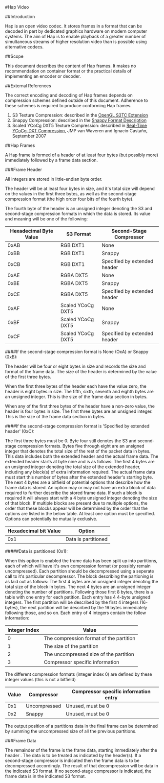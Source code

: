 #Hap Video



##Introduction


Hap is an open video codec. It stores frames in a format that can be decoded in part by dedicated graphics hardware on modern computer systems. The aim of Hap is to enable playback of a greater number of simultaneous streams of higher resolution video than is possible using alternative codecs.


##Scope


This document describes the content of Hap frames. It makes no recommendation on container format or the practical details of implementing an encoder or decoder.


##External References


The correct encoding and decoding of Hap frames depends on compression schemes defined outside of this document. Adherence to these schemes is required to produce conforming Hap frames.

1. S3 Texture Compression: described in the [OpenGL S3TC Extension][1]
2. Snappy Compression: described in the [Snappy Format Description][2]
3. Scaled YCoCg DXT5 Texture Compression: described in [Real-Time YCoCg-DXT Compression][3], JMP van Waveren and Ignacio Castaño, September 2007


##Hap Frames


A Hap frame is formed of a header of at least four bytes (but possibly more) immediately followed by a frame data section.

###Frame Header

All integers are stored in little-endian byte order.

The header will be at least four bytes in size, and it's total size will depend on the values in the first three bytes, as well as the second-stage compression format (the high order four bits of the fourth byte).

The fourth byte of the header is an unsigned integer denoting the S3 and second-stage compression formats in which the data is stored. Its value and meaning will be one of the following:

|Hexadecimal Byte Value |S3 Format         |Second-Stage Compressor      |
|-----------------------|------------------|-----------------------------|
|0xAB                   |RGB DXT1          |None                         |
|0xBB                   |RGB DXT1          |Snappy                       |
|0xCB                   |RGB DXT1          |Specified by extended header |
|0xAE                   |RGBA DXT5         |None                         |
|0xBE                   |RGBA DXT5         |Snappy                       |
|0xCE                   |RGBA DXT5         |Specified by extended header |
|0xAF                   |Scaled YCoCg DXT5 |None                         |
|0xBF                   |Scaled YCoCg DXT5 |Snappy                       |
|0xCF                   |Scaled YCoCg DXT5 |Specified by extended header |

####If the second-stage compression format is None (OxA) or Snappy (0xB):

The header will be four or eight bytes in size and records the size and format of the frame data. The size of the header is determined by the value of the first three bytes.

When the first three bytes of the header each have the value zero, the header is eight bytes in size. The fifth, sixth, seventh and eighth bytes are an unsigned integer. This is the size of the frame data section in bytes.

When any of the first three bytes of the header have a non-zero value, the header is four bytes in size. The first three bytes are an unsigned integer. This is the size of the frame data section in bytes.

####If the second-stage compression format is 'Specified by extended header' (0xC):

The first three bytes must be 0. Byte four still denotes the S3 and second-stage compression formats. Bytes five through eight are an unsigned integer that denotes the total size of the rest of the packet data in bytes. This data includes both the extended header and the actual frame data. The extended header starts at byte nine and is as follows:
The first 4 bytes are an unsigned integer denoting the total size of the extended header, including any block(s) of extra information required. The actual frame data must start this number of bytes after the extended header's starting byte.
The next 4 bytes are a bitfield of potential options that describe how the frame data is stored. An option may or may not have an extra block of data required to further describe the stored frame data. If such a block is required it will always start with a 4 byte unsigned integer denoting the size of that block. If multiple blocks are present due to multiple options, the order that these blocks appear will be determined by the order that the options are listed in the below table. At least one option must be specified. Options can potentially be mutually exclusive.

|Hexadecimal bit Value |Option                      |
|----------------------|----------------------------|
|0x1                   |Data is partitioned         |

#####Data is partitioned (0x1):

When this option is enabled the frame data has been split up into partitions, each of which will have it's own compression format (or possibly remain uncompressed). Each partition should be decompressed using a seperate call to it's particular decompressor. The block describing the partioning is as laid out as follows:
The first 4 bytes are an unsigned integer denoting the total size of the block in bytes.
The next 4 bytes are an unsigned integer denoting the number of partitions. 
Following those first 8 bytes, there is a table with one entry for each patition. Each entry has 4 4-byte unsigned integers. The first partition will be described by the first 4 integers (16-bytes), the next partition will be described by the 16 bytes immediately following those, and so on. Each entry of 4 integers contain the follow information:

|Integer Index| Value                                   |
--------------|-----------------------------------------|
| 0           | The compression format of the partition |
| 1           | The size of the partition               |
| 2           | The uncompressed size of the partition  |
| 3           | Compressor specific information         |

The different compression formats (integer index 0) are defined by these integer values (this is not a bitfield)

| Value             | Compressor          | Compressor specific information entry |
|-------------------|---------------------|---------------------------------------|
| 0x1               | Uncompressed        | Unused, must be 0                     |
| 0x2               | Snappy              | Unused, must be 0                     |

The output position of a partitions data in the final frame can be determined by summing the uncompressed size of all the previous partitions.


###Frame Data


The remainder of the frame is the frame data, starting immediately after the header . The data is to be treated as indicated by the header(s). If a second-stage compressor is indicated then the frame data is to be decompressed accordingly. The result of that decompression will be data in the indicated S3 format. If no second-stage compressor is indicated, the frame data is in the indicated S3 format.

[1]: http://www.opengl.org/registry/specs/EXT/texture_compression_s3tc.txt
[2]: http://snappy.googlecode.com/svn/trunk/format_description.txt
[3]: http://developer.download.nvidia.com/whitepapers/2007/Real-Time-YCoCg-DXT-Compression/Real-Time%20YCoCg-DXT%20Compression.pdf
